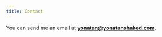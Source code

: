 ```yaml
---
title: Contact
---
```


You can send me an email at **[yonatan@yonatanshaked.com](mailto:yonatan@yonatanshaked.com)**.
